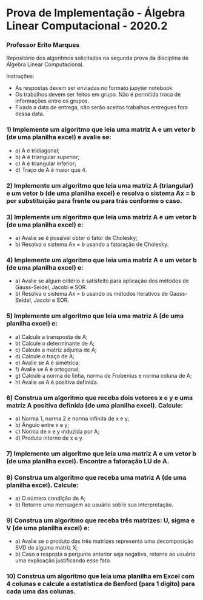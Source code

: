 # Prova de Implementação - Álgebra Linear Computacional - 2020.2
### Professor Erito Marques

Repositório dos algoritmos solicitados na segunda prova da disciplina de Álgebra Linear Computacional.

Instruções:
- As respostas devem ser enviadas no formato jupyter notebook
- Os trabalhos devem ser feitos em grupo. Não é permitida troca de informações entre os
grupos.
- Fixada a data de entrega, não serão aceitos trabalhos entregues fora dessa data.

### 1) Implemente um algoritmo que leia uma matriz A e um vetor b (de uma planilha excel) e avalie se:
 - a) A é tridiagonal;
 - b) A é triangular superior;
 - c) A é triangular inferior;
 - d) Traço de A é maior que 4.

### 2) Implemente um algoritmo que leia uma matriz A (triangular) e um vetor b (de uma planilha excel) e resolva o sistema Ax = b por substituição para frente ou para trás conforme o caso.

### 3) Implemente um algoritmo que leia uma matriz A e um vetor b (de uma planilha excel) e:
 - a) Avalie se é possível obter o fator de Cholesky;
 - b) Resolva o sistema Ax = b usando a fatoração de Cholesky.

### 4) Implemente um algoritmo que leia uma matriz A e um vetor b (de uma planilha excel) e:
 - a) Avalie se algum critério é satisfeito para aplicação dos métodos de Gauss-Seidel, Jacobi e SOR.
 - b) Resolva o sistema Ax = b usando os métodos iterativos de Gauss-Seidel, Jacobi e SOR.

### 5) Implemente um algoritmo que leia uma matriz A (de uma planilha excel) e:
 - a) Calcule a transposta de A;
 - b) Calcule o determinante de A;
 - c) Calcule a matriz adjunta de A;
 - d) Calcule o traço de A;
 - e) Avalie se A é simétrica;
 - f) Avalie se A é ortogonal;
 - g) Calcule a norma de linha, norma de Frobenius e norma coluna de A;
 - h) Avalie se A é positiva definida.

### 6) Construa um algoritmo que receba dois vetores x e y e uma matriz A positiva definida (de uma planilha excel). Calcule:
 - a) Norma 1, norma 2 e norma infinita de x e y;
 - b) Ângulo entre x e y;
 - c) Norma de x e y induzida por A;
 - d) Produto interno de x e y.

### 7) Implemente um algoritmo que leia uma matriz A e um vetor b (de uma planilha excel). Encontre a fatoração LU de A.

### 8) Construa um algoritmo que receba uma matriz A (de uma planilha excel). Calcule:
 - a) O número condição de A;
 - b) Retorne uma mensagem ao usuário sobre sua interpretação.

### 9) Construa um algoritmo que receba três matrizes: U, sigma e V (de uma planilha excel) e:
 - a) Avalie se o produto das três matrizes representa uma decomposição SVD de alguma matriz X;
 - b) Caso a resposta a pergunta anterior seja negativa, retorne ao usuário uma explicação justificando esse fato.

### 10) Construa um algoritmo que leia uma planilha em Excel com 4 colunas e calcule a estatística de Benford (para 1 dígito) para cada uma das colunas. 
